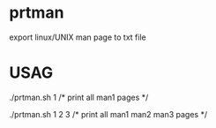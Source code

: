 prtman
======

export linux/UNIX man page to txt file


USAG
========

./prtman.sh  1              /* print all man1 pages */


./prtman.sh   1 2 3         /* print all man1 man2 man3 pages */
